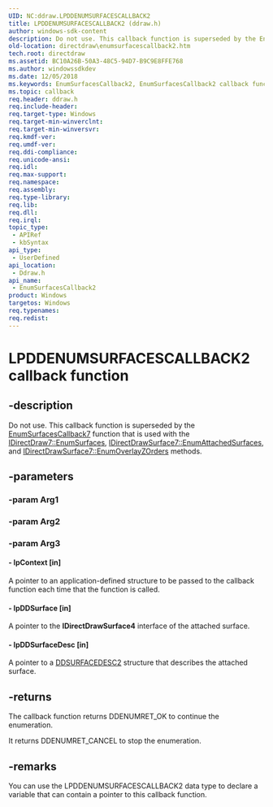 ```yaml
---
UID: NC:ddraw.LPDDENUMSURFACESCALLBACK2
title: LPDDENUMSURFACESCALLBACK2 (ddraw.h)
author: windows-sdk-content
description: Do not use. This callback function is superseded by the EnumSurfacesCallback7 function that is used with the IDirectDraw7::EnumSurfaces, IDirectDrawSurface7::EnumAttachedSurfaces, and IDirectDrawSurface7::EnumOverlayZOrders methods.
old-location: directdraw\enumsurfacescallback2.htm
tech.root: directdraw
ms.assetid: BC10A26B-50A3-48C5-94D7-B9C9E8FFE768
ms.author: windowssdkdev
ms.date: 12/05/2018
ms.keywords: EnumSurfacesCallback2, EnumSurfacesCallback2 callback function [DirectDraw], LPDDENUMSURFACESCALLBACK2, LPDDENUMSURFACESCALLBACK2 callback, ddraw/EnumSurfacesCallback2, directdraw.enumsurfacescallback2
ms.topic: callback
req.header: ddraw.h
req.include-header: 
req.target-type: Windows
req.target-min-winverclnt: 
req.target-min-winversvr: 
req.kmdf-ver: 
req.umdf-ver: 
req.ddi-compliance: 
req.unicode-ansi: 
req.idl: 
req.max-support: 
req.namespace: 
req.assembly: 
req.type-library: 
req.lib: 
req.dll: 
req.irql: 
topic_type:
 - APIRef
 - kbSyntax
api_type:
 - UserDefined
api_location:
 - Ddraw.h
api_name:
 - EnumSurfacesCallback2
product: Windows
targetos: Windows
req.typenames: 
req.redist: 
---
```


# LPDDENUMSURFACESCALLBACK2 callback function


## -description


Do not use. This callback function is superseded by the <a href="https://msdn.microsoft.com/DA0FBED3-B61F-4CC3-9B6D-132A9F8ECFE0">EnumSurfacesCallback7</a> function that is used with the <a href="https://msdn.microsoft.com/d97135f3-9921-4e0c-b5ba-e4f709a5e32d">IDirectDraw7::EnumSurfaces</a>, <a href="https://msdn.microsoft.com/7f8e9b53-3aff-491c-ab0c-2f414d1ddb27">IDirectDrawSurface7::EnumAttachedSurfaces</a>, and <a href="https://msdn.microsoft.com/fab3212c-c1af-4119-85ff-108594cc64fa">IDirectDrawSurface7::EnumOverlayZOrders</a> methods.




## -parameters




### -param Arg1


### -param Arg2


### -param Arg3








#### - lpContext [in]

A pointer to an application-defined structure to be passed to the callback function each time that the function is called.


#### - lpDDSurface [in]

A pointer to the <b>IDirectDrawSurface4</b> interface of the attached surface.


#### - lpDDSurfaceDesc [in]

A pointer to a <a href="https://msdn.microsoft.com/507c557f-eb3a-429c-a738-8d715e5d71d3">DDSURFACEDESC2</a> structure that describes the attached surface.


## -returns



The callback function returns DDENUMRET_OK to continue the enumeration.

It returns DDENUMRET_CANCEL to stop the enumeration.






## -remarks



You can use the LPDDENUMSURFACESCALLBACK2 data type to declare a variable that can contain a pointer to this callback function.





